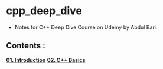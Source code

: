 # cpp_deep_dive
- Notes for C++ Deep Dive Course on Udemy by Abdul Bari.
## Contents : 
**[01. Introduction](https://github.com/AnmolTomer/cpp_deep_dive/tree/master/01.%20Introduction)**
**[02. C++ Basics](https://github.com/AnmolTomer/cpp_deep_dive/tree/master/02.%20C%2B%2B%20Basics)**
